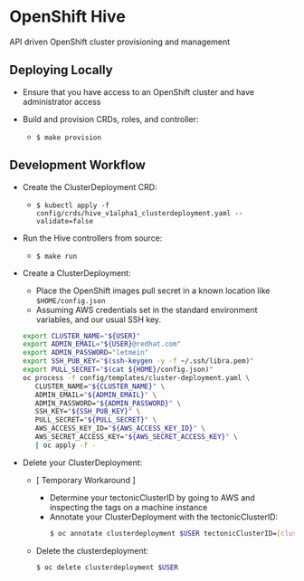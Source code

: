 # OpenShift Hive
API driven OpenShift cluster provisioning and management

## Deploying Locally

* Ensure that you have access to an OpenShift cluster and have administrator access

* Build and provision CRDs, roles, and controller:
   * `$ make provision`

## Development Workflow

* Create the ClusterDeployment CRD:
  * `$ kubectl apply -f config/crds/hive_v1alpha1_clusterdeployment.yaml --validate=false`
* Run the Hive controllers from source:
  * `$ make run`
* Create a ClusterDeployment:
  * Place the OpenShift images pull secret in a known location like `$HOME/config.json`
  * Assuming AWS credentials set in the standard environment variables, and our usual SSH key.
  ```bash
  export CLUSTER_NAME="${USER}"
  export ADMIN_EMAIL="${USER}@redhat.com"
  export ADMIN_PASSWORD="letmein"
  export SSH_PUB_KEY="$(ssh-keygen -y -f ~/.ssh/libra.pem)"
  export PULL_SECRET="$(cat ${HOME}/config.json)"
  oc process -f config/templates/cluster-deployment.yaml \
     CLUSTER_NAME="${CLUSTER_NAME}" \
     ADMIN_EMAIL="${ADMIN_EMAIL}" \
     ADMIN_PASSWORD="${ADMIN_PASSWORD}" \
     SSH_KEY="${SSH_PUB_KEY}" \
     PULL_SECRET="${PULL_SECRET}" \
     AWS_ACCESS_KEY_ID="${AWS_ACCESS_KEY_ID}" \
     AWS_SECRET_ACCESS_KEY="${AWS_SECRET_ACCESS_KEY}" \
     | oc apply -f -
  ```
* Delete your ClusterDeployment:

  * [ Temporary Workaround ] 
    * Determine your tectonicClusterID by going to AWS and inspecting the tags on a machine instance
    * Annotate your ClusterDeployment with the tectonicClusterID:
      ```bash
      $ oc annotate clusterdeployment $USER tectonicClusterID=[clusterIDFromAWS]
      ```

  * Delete the clusterdeployment:
    ```bash
    $ oc delete clusterdeployment $USER
    ```
